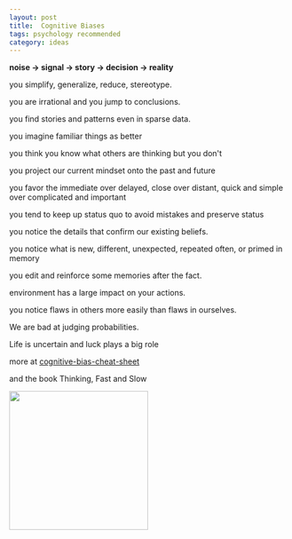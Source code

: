 ```yaml
---
layout: post
title:  Cognitive Biases   
tags: psychology recommended
category: ideas
---
```


**noise -> signal -> story -> decision -> reality**

you simplify, generalize, reduce, stereotype. 

you are irrational and you jump to conclusions.

you find stories and patterns even in sparse data. 

you imagine familiar things as better

you think you know what others are thinking but you don't

you project our current mindset onto the past and future

you favor the immediate over delayed, close over distant, quick and simple over complicated and important 

you tend to keep up status quo to avoid mistakes and preserve status 

you notice the details that confirm our existing beliefs. 

you notice what is new, different, unexpected, repeated often, or primed in memory 

you edit and reinforce some memories after the fact. 

environment has a large impact on your actions.

you notice flaws in others more easily than flaws in ourselves.

We are bad at judging probabilities.

Life is uncertain and luck plays a big role  
  

more at [cognitive-bias-cheat-sheet](https://medium.com/better-humans/cognitive-bias-cheat-sheet-55a472476b18)

and the book Thinking, Fast and Slow 

<img height="250"  src="https://i.gr-assets.com/images/S/compressed.photo.goodreads.com/books/1317793965l/11468377.jpg" /> 
